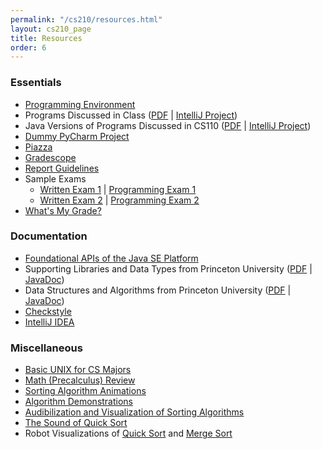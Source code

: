```yaml
---
permalink: "/cs210/resources.html"
layout: cs210_page
title: Resources
order: 6
---
```


### Essentials

- [Programming Environment](/public/cs210/dsaj_programming_environment_setup.pdf)
- Programs Discussed in Class ([PDF](https://www.cs.umb.edu/~siyer/teaching/dsaj.pdf) \| [IntelliJ Project](https://www.cs.umb.edu/~siyer/teaching/dsaj.zip))
- Java Versions of Programs Discussed in CS110 ([PDF](https://www.cs.umb.edu/~siyer/teaching/ipj.pdf) \| [IntelliJ Project](https://www.cs.umb.edu/~siyer/teaching/ipj.zip))
- [Dummy PyCharm Project](https://www.cs.umb.edu/~siyer/teaching/cs210/dummy_project.zip)
- [Piazza](https://piazza.com/umb/fall2022/cs210/home)
- [Gradescope](https://gradescope.com/)
- [Report Guidelines](/public/cs210/cs210_report_guidelines.pdf)
- Sample Exams
  - [Written Exam 1](https://www.cs.umb.edu/~siyer/teaching/cs210/cs210_written_exam1.pdf) \| [Programming Exam 1](https://www.cs.umb.edu/~siyer/teaching/cs210/cs210_programming_exam1.pdf)
  - [Written Exam 2](https://www.cs.umb.edu/~siyer/teaching/cs210/cs210_written_exam2.pdf) \| [Programming Exam 2](https://www.cs.umb.edu/~siyer/teaching/cs210/cs210_programming_exam2.pdf)
- [What's My Grade?](https://www.cs.umb.edu/~siyer/teaching/what_is_my_grade.html)

### Documentation

- [Foundational APIs of the Java SE Platform](https://docs.oracle.com/en/java/javase/17/docs/api/java.base/module-summary.html)
- Supporting Libraries and Data Types from Princeton University ([PDF](https://www.cs.umb.edu/~siyer/teaching/stdlib-java.pdf) \| [JavaDoc](https://www.cs.umb.edu/~siyer/teaching/stdlib-javadoc))
- Data Structures and Algorithms from Princeton University ([PDF](https://www.cs.umb.edu/~siyer/teaching/dsalib.pdf) \| [JavaDoc](https://www.cs.umb.edu/~siyer/teaching/dsa-javadoc)) 
- [Checkstyle](http://checkstyle.sourceforge.net/)
- [IntelliJ IDEA](https://www.jetbrains.com/idea/documentation/)

### Miscellaneous

- [Basic UNIX for CS Majors](http://www.cs.umb.edu/~ghoffman/linux/unix_cs_students.html)
- [Math (Precalculus) Review](https://www.khanacademy.org/math/precalculus)
- [Sorting Algorithm Animations](http://www.sorting-algorithms.com/)
- [Algorithm Demonstrations](https://www.youtube.com/user/AlgoRythmics/videos)
- [Audibilization and Visualization of Sorting Algorithms](http://panthema.net/2013/sound-of-sorting/)
- [The Sound of Quick Sort](https://www.youtube.com/watch?v=m1PS8IR6Td0)
- Robot Visualizations of [Quick Sort](https://www.youtube.com/watch?v=aXXWXz5rF64) and [Merge Sort](https://www.youtube.com/watch?v=es2T6KY45cA)
